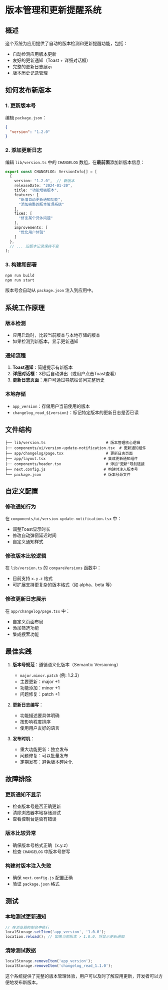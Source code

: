 # 版本管理和更新提醒系统

## 概述

这个系统为应用提供了自动的版本检测和更新提醒功能，包括：

- 自动检测应用版本更新
- 友好的更新通知（Toast + 详细对话框）
- 完整的更新日志展示
- 版本历史记录管理

## 如何发布新版本

### 1. 更新版本号
编辑 `package.json`：
```json
{
  "version": "1.2.0"
}
```

### 2. 添加更新日志
编辑 `lib/version.ts` 中的 `CHANGELOG` 数组，在**最前面**添加新版本信息：

```typescript
export const CHANGELOG: VersionInfo[] = [
  {
    version: "1.2.0",  // 新版本
    releaseDate: "2024-01-20",
    title: "功能增强版本", 
    features: [
      "新增自动更新通知功能",
      "添加完整的版本管理系统"
    ],
    fixes: [
      "修复某个具体问题"
    ],
    improvements: [
      "优化用户体验"
    ]
  },
  // ... 旧版本记录保持不变
];
```

### 3. 构建和部署
```bash
npm run build
npm run start
```

版本号会自动从 `package.json` 注入到应用中。

## 系统工作原理

### 版本检测
- 应用启动时，比较当前版本与本地存储的版本
- 如果检测到新版本，显示更新通知

### 通知流程
1. **Toast通知**：简短提示有新版本
2. **详细对话框**：3秒后自动弹出（或用户点击Toast查看）
3. **更新日志页面**：用户可通过导航栏访问完整历史

### 本地存储
- `app_version`：存储用户当前使用的版本
- `changelog_read_${version}`：标记特定版本的更新日志是否已读

## 文件结构

```
├── lib/version.ts                           # 版本管理核心逻辑
├── components/ui/version-update-notification.tsx  # 更新通知组件
├── app/changelog/page.tsx                   # 更新日志页面
├── app/layout.tsx                          # 集成更新通知组件
├── components/header.tsx                    # 添加"更新"导航链接
├── next.config.js                          # 构建时注入版本号
└── package.json                            # 版本号源文件
```

## 自定义配置

### 修改通知行为
在 `components/ui/version-update-notification.tsx` 中：

- 调整Toast显示时长
- 修改自动弹窗延迟时间
- 自定义通知样式

### 修改版本比较逻辑
在 `lib/version.ts` 的 `compareVersions` 函数中：

- 目前支持 `x.y.z` 格式
- 可扩展支持更复杂的版本格式（如 alpha、beta 等）

### 修改更新日志展示
在 `app/changelog/page.tsx` 中：

- 自定义页面布局
- 添加筛选功能
- 集成搜索功能

## 最佳实践

1. **版本号规范**：遵循语义化版本（Semantic Versioning）
   - `major.minor.patch` (例: 1.2.3)
   - 主要更新：major +1
   - 功能添加：minor +1
   - 问题修复：patch +1

2. **更新日志编写**：
   - 功能描述要具体明确
   - 按影响程度排序
   - 使用用户友好的语言

3. **发布时机**：
   - 重大功能更新：独立发布
   - 问题修复：可以批量发布
   - 定期发布：避免版本碎片化

## 故障排除

### 更新通知不显示
- 检查版本号是否正确更新
- 清除浏览器本地存储测试
- 查看控制台是否有错误

### 版本比较异常
- 确保版本号格式正确（x.y.z）
- 检查 `CHANGELOG` 中版本号拼写

### 构建时版本注入失败
- 确保 `next.config.js` 配置正确
- 验证 `package.json` 格式

## 测试

### 本地测试更新通知
```javascript
// 在浏览器控制台中执行
localStorage.setItem('app_version', '1.0.0');
location.reload(); // 如果当前版本 > 1.0.0，将显示更新通知
```

### 清除测试数据
```javascript
localStorage.removeItem('app_version');
localStorage.removeItem('changelog_read_1.1.0');
```

这个系统提供了完整的版本管理体验，用户可以及时了解应用更新，开发者可以方便地发布新版本。
